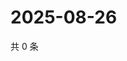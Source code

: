 # 2025-08-26

共 0 条

<!-- BEGIN ZHIHUVIDEO -->
<!-- 最后更新时间 Tue Aug 26 2025 08:54:25 GMT+0800 (China Standard Time) -->

<!-- END ZHIHUVIDEO -->
